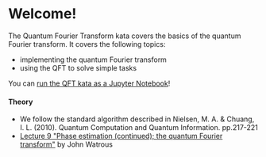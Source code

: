 ﻿# Welcome!

The Quantum Fourier Transform kata covers the basics of the quantum Fourier transform.
It covers the following topics:
- implementing the quantum Fourier transform
- using the QFT to solve simple tasks

You can [run the QFT kata as a Jupyter Notebook](https://mybinder.org/v2/gh/Microsoft/QuantumKatas/main?filepath=QFT%2FQFT.ipynb)!

#### Theory

- We follow the standard algorithm described in
Nielsen, M. A. & Chuang, I. L. (2010). Quantum Computation and Quantum Information. pp.217-221
- [Lecture 9 "Phase estimation (continued); the quantum Fourier transform"](https://cs.uwaterloo.ca/~watrous/QC-notes/QC-notes.09.pdf) by John Watrous